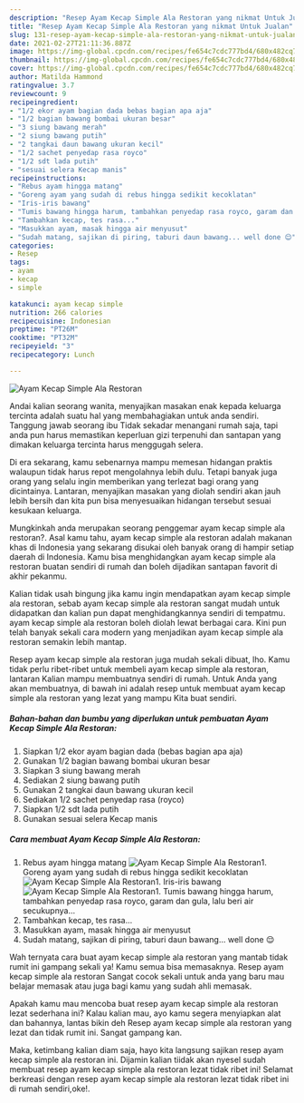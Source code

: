 ```yaml
---
description: "Resep Ayam Kecap Simple Ala Restoran yang nikmat Untuk Jualan"
title: "Resep Ayam Kecap Simple Ala Restoran yang nikmat Untuk Jualan"
slug: 131-resep-ayam-kecap-simple-ala-restoran-yang-nikmat-untuk-jualan
date: 2021-02-27T21:11:36.887Z
image: https://img-global.cpcdn.com/recipes/fe654c7cdc777bd4/680x482cq70/ayam-kecap-simple-ala-restoran-foto-resep-utama.jpg
thumbnail: https://img-global.cpcdn.com/recipes/fe654c7cdc777bd4/680x482cq70/ayam-kecap-simple-ala-restoran-foto-resep-utama.jpg
cover: https://img-global.cpcdn.com/recipes/fe654c7cdc777bd4/680x482cq70/ayam-kecap-simple-ala-restoran-foto-resep-utama.jpg
author: Matilda Hammond
ratingvalue: 3.7
reviewcount: 9
recipeingredient:
- "1/2 ekor ayam bagian dada bebas bagian apa aja"
- "1/2 bagian bawang bombai ukuran besar"
- "3 siung bawang merah"
- "2 siung bawang putih"
- "2 tangkai daun bawang ukuran kecil"
- "1/2 sachet penyedap rasa royco"
- "1/2 sdt lada putih"
- "sesuai selera Kecap manis"
recipeinstructions:
- "Rebus ayam hingga matang"
- "Goreng ayam yang sudah di rebus hingga sedikit kecoklatan"
- "Iris-iris bawang"
- "Tumis bawang hingga harum, tambahkan penyedap rasa royco, garam dan gula, lalu beri air secukupnya..."
- "Tambahkan kecap, tes rasa..."
- "Masukkan ayam, masak hingga air menyusut"
- "Sudah matang, sajikan di piring, taburi daun bawang... well done 😌"
categories:
- Resep
tags:
- ayam
- kecap
- simple

katakunci: ayam kecap simple 
nutrition: 266 calories
recipecuisine: Indonesian
preptime: "PT26M"
cooktime: "PT32M"
recipeyield: "3"
recipecategory: Lunch

---
```



![Ayam Kecap Simple Ala Restoran](https://img-global.cpcdn.com/recipes/fe654c7cdc777bd4/680x482cq70/ayam-kecap-simple-ala-restoran-foto-resep-utama.jpg)

Andai kalian seorang wanita, menyajikan masakan enak kepada keluarga tercinta adalah suatu hal yang membahagiakan untuk anda sendiri. Tanggung jawab seorang ibu Tidak sekadar menangani rumah saja, tapi anda pun harus memastikan keperluan gizi terpenuhi dan santapan yang dimakan keluarga tercinta harus menggugah selera.

Di era  sekarang, kamu sebenarnya mampu memesan hidangan praktis walaupun tidak harus repot mengolahnya lebih dulu. Tetapi banyak juga orang yang selalu ingin memberikan yang terlezat bagi orang yang dicintainya. Lantaran, menyajikan masakan yang diolah sendiri akan jauh lebih bersih dan kita pun bisa menyesuaikan hidangan tersebut sesuai kesukaan keluarga. 



Mungkinkah anda merupakan seorang penggemar ayam kecap simple ala restoran?. Asal kamu tahu, ayam kecap simple ala restoran adalah makanan khas di Indonesia yang sekarang disukai oleh banyak orang di hampir setiap daerah di Indonesia. Kamu bisa menghidangkan ayam kecap simple ala restoran buatan sendiri di rumah dan boleh dijadikan santapan favorit di akhir pekanmu.

Kalian tidak usah bingung jika kamu ingin mendapatkan ayam kecap simple ala restoran, sebab ayam kecap simple ala restoran sangat mudah untuk didapatkan dan kalian pun dapat menghidangkannya sendiri di tempatmu. ayam kecap simple ala restoran boleh diolah lewat berbagai cara. Kini pun telah banyak sekali cara modern yang menjadikan ayam kecap simple ala restoran semakin lebih mantap.

Resep ayam kecap simple ala restoran juga mudah sekali dibuat, lho. Kamu tidak perlu ribet-ribet untuk membeli ayam kecap simple ala restoran, lantaran Kalian mampu membuatnya sendiri di rumah. Untuk Anda yang akan membuatnya, di bawah ini adalah resep untuk membuat ayam kecap simple ala restoran yang lezat yang mampu Kita buat sendiri.

<!--inarticleads1-->

##### Bahan-bahan dan bumbu yang diperlukan untuk pembuatan Ayam Kecap Simple Ala Restoran:

1. Siapkan 1/2 ekor ayam bagian dada (bebas bagian apa aja)
1. Gunakan 1/2 bagian bawang bombai ukuran besar
1. Siapkan 3 siung bawang merah
1. Sediakan 2 siung bawang putih
1. Gunakan 2 tangkai daun bawang ukuran kecil
1. Sediakan 1/2 sachet penyedap rasa (royco)
1. Siapkan 1/2 sdt lada putih
1. Gunakan sesuai selera Kecap manis




<!--inarticleads2-->

##### Cara membuat Ayam Kecap Simple Ala Restoran:

1. Rebus ayam hingga matang
<img src="https://img-global.cpcdn.com/steps/3ded63f7989e20df/160x128cq70/ayam-kecap-simple-ala-restoran-langkah-memasak-1-foto.jpg" alt="Ayam Kecap Simple Ala Restoran">1. Goreng ayam yang sudah di rebus hingga sedikit kecoklatan
<img src="https://img-global.cpcdn.com/steps/5b5429d435c97b70/160x128cq70/ayam-kecap-simple-ala-restoran-langkah-memasak-2-foto.jpg" alt="Ayam Kecap Simple Ala Restoran">1. Iris-iris bawang
<img src="https://img-global.cpcdn.com/steps/04f514c0908e243f/160x128cq70/ayam-kecap-simple-ala-restoran-langkah-memasak-3-foto.jpg" alt="Ayam Kecap Simple Ala Restoran">1. Tumis bawang hingga harum, tambahkan penyedap rasa royco, garam dan gula, lalu beri air secukupnya...
1. Tambahkan kecap, tes rasa...
1. Masukkan ayam, masak hingga air menyusut
1. Sudah matang, sajikan di piring, taburi daun bawang... well done 😌




Wah ternyata cara buat ayam kecap simple ala restoran yang mantab tidak rumit ini gampang sekali ya! Kamu semua bisa memasaknya. Resep ayam kecap simple ala restoran Sangat cocok sekali untuk anda yang baru mau belajar memasak atau juga bagi kamu yang sudah ahli memasak.

Apakah kamu mau mencoba buat resep ayam kecap simple ala restoran lezat sederhana ini? Kalau kalian mau, ayo kamu segera menyiapkan alat dan bahannya, lantas bikin deh Resep ayam kecap simple ala restoran yang lezat dan tidak rumit ini. Sangat gampang kan. 

Maka, ketimbang kalian diam saja, hayo kita langsung sajikan resep ayam kecap simple ala restoran ini. Dijamin kalian tiidak akan nyesel sudah membuat resep ayam kecap simple ala restoran lezat tidak ribet ini! Selamat berkreasi dengan resep ayam kecap simple ala restoran lezat tidak ribet ini di rumah sendiri,oke!.

